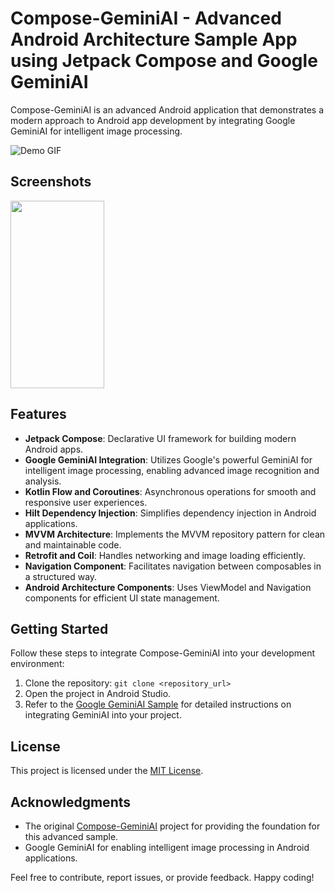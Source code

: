 # Compose-GeminiAI - Advanced Android Architecture Sample App using Jetpack Compose and Google GeminiAI

Compose-GeminiAI is an advanced Android application that demonstrates a modern approach to Android app development by integrating Google GeminiAI for intelligent image processing.


![Demo GIF](https://i.imgur.com/M0k8IeV.gif)

## Screenshots

<img src="https://i.imgur.com/He9jABB.png" width="150" height="300">

## Features

- **Jetpack Compose**: Declarative UI framework for building modern Android apps.
- **Google GeminiAI Integration**: Utilizes Google's powerful GeminiAI for intelligent image processing, enabling advanced image recognition and analysis.
- **Kotlin Flow and Coroutines**: Asynchronous operations for smooth and responsive user experiences.
- **Hilt Dependency Injection**: Simplifies dependency injection in Android applications.
- **MVVM Architecture**: Implements the MVVM repository pattern for clean and maintainable code.
- **Retrofit and Coil**: Handles networking and image loading efficiently.
- **Navigation Component**: Facilitates navigation between composables in a structured way.
- **Android Architecture Components**: Uses ViewModel and Navigation components for efficient UI state management.

## Getting Started

Follow these steps to integrate Compose-GeminiAI into your development environment:

1. Clone the repository: `git clone <repository_url>`
2. Open the project in Android Studio.
3. Refer to the [Google GeminiAI Sample](https://ai.google.dev/tutorials/android_quickstart) for detailed instructions on integrating GeminiAI into your project.

## License

This project is licensed under the [MIT License](LICENSE).

## Acknowledgments

- The original [Compose-GeminiAI]([<insert_original_sample_link_here>](https://github.com/VinayByte/GeminiAI-jetpack-compose-android-sample)) project for providing the foundation for this advanced sample.
- Google GeminiAI for enabling intelligent image processing in Android applications.

Feel free to contribute, report issues, or provide feedback. Happy coding!
